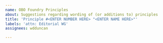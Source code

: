 ```yaml
---
name: OBO Foundry Principles
about: Suggestions regarding wording of (or additions to) principles
title: 'Principle #<ENTER NUMBER HERE> "<ENTER NAME HERE>"'
labels: 'attn: Editorial WG'
assignees: wdduncan

---
```



